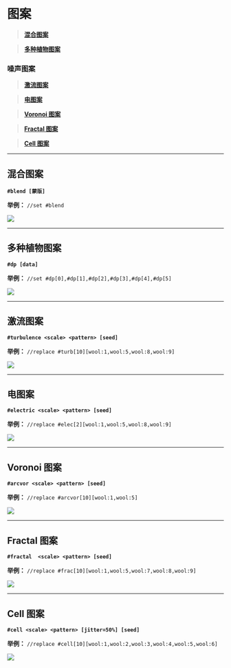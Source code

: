 
# **图案**

> **[混合图案](#混合图案)**
 
> **[多种植物图案](#多种植物图案)**

###  噪声图案

> **[激流图案](#激流图案)**

> **[电图案](#电图案)**

> **[Voronoi 图案](#voronoi-图案)**

> **[Fractal 图案](#fractal-图案)**

> **[Cell 图案](#cell-图案)**


***

## **混合图案**

**`#blend [蒙版]`**

**举例：** `//set #blend`

![](https://hanamizucloud.oss-cn-beijing.aliyuncs.com/img/e5Twmcn.png)

***

## **多种植物图案**

**`#dp [data]`**

**举例：** `//set #dp[0],#dp[1],#dp[2],#dp[3],#dp[4],#dp[5]`

![](https://hanamizucloud.oss-cn-beijing.aliyuncs.com/img/2N51uCK.png)

***

## **激流图案**

**`#turbulence <scale> <pattern> [seed]`**

**举例：** `//replace #turb[10][wool:1,wool:5,wool:8,wool:9]`

![](https://hanamizucloud.oss-cn-beijing.aliyuncs.com/img/x5HPGyz.png)

***

## **电图案**

**`#electric <scale> <pattern> [seed]`**

**举例：** `//replace #elec[2][wool:1,wool:5,wool:8,wool:9]`

![](https://hanamizucloud.oss-cn-beijing.aliyuncs.com/img/6ybz6W7.png)

***

## **Voronoi 图案**

**`#arcvor <scale> <pattern> [seed]`**

**举例：** `//replace #arcvor[10][wool:1,wool:5]`

![](https://hanamizucloud.oss-cn-beijing.aliyuncs.com/img/dTDorTX.png)

***

## **Fractal 图案**

**`#fractal  <scale> <pattern> [seed]`**

**举例：** `//replace #frac[10][wool:1,wool:5,wool:7,wool:8,wool:9]`

![](https://hanamizucloud.oss-cn-beijing.aliyuncs.com/img/gymFS9w.png)

***

## **Cell 图案**

**`#cell <scale> <pattern> [jitter=50%] [seed]`**

**举例：** `//replace #cell[10][wool:1,wool:2,wool:3,wool:4,wool:5,wool:6]`

![](https://hanamizucloud.oss-cn-beijing.aliyuncs.com/img/XW1g4Ym.png)